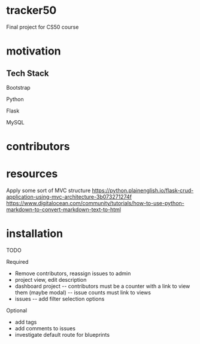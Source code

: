 # tracker50

Final project for CS50 course

# motivation

## Tech Stack

Bootstrap

Python

Flask

MySQL

# contributors

# resources

Apply some sort of MVC structure
https://python.plainenglish.io/flask-crud-application-using-mvc-architecture-3b073271274f
https://www.digitalocean.com/community/tutorials/how-to-use-python-markdown-to-convert-markdown-text-to-html

# installation

TODO

Required

- Remove contributors, reassign issues to admin
- project view, edit description
- dashboard project
  -- contributors must be a counter with a link to view them (maybe modal)
  -- issue counts must link to views
- issues
  -- add filter selection options

Optional

- add tags
- add comments to issues
- investigate default route for blueprints
